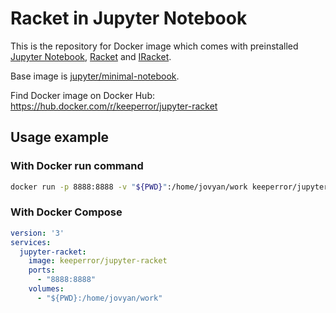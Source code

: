 # Racket in Jupyter Notebook

This is the repository for Docker image which comes with preinstalled [Jupyter Notebook](https://jupyter.org/), [Racket](https://racket-lang.org/) and [IRacket](https://docs.racket-lang.org/iracket/index.html).

Base image is [jupyter/minimal-notebook](https://hub.docker.com/r/jupyter/minimal-notebook).

Find Docker image on Docker Hub: https://hub.docker.com/r/keeperror/jupyter-racket

## Usage example

### With Docker run command

```sh
docker run -p 8888:8888 -v "${PWD}":/home/jovyan/work keeperror/jupyter-racket
```

### With Docker Compose
```yaml
version: '3'
services:
  jupyter-racket:
    image: keeperror/jupyter-racket
    ports:
      - "8888:8888"
    volumes:
      - "${PWD}:/home/jovyan/work"
```